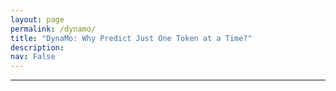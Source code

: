 ```yaml
---
layout: page
permalink: /dynamo/
title: "DynaMo: Why Predict Just One Token at a Time?"
description:
nav: False
---
```


***
